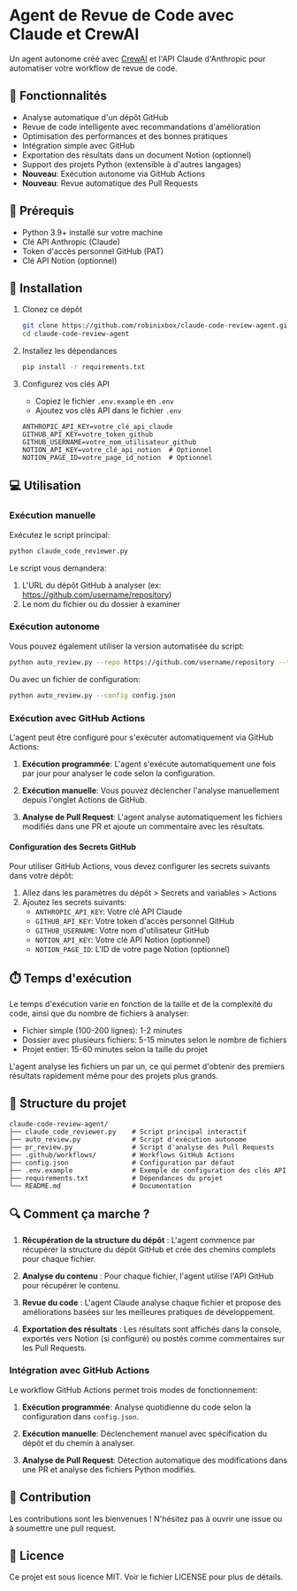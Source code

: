 # Agent de Revue de Code avec Claude et CrewAI

Un agent autonome créé avec [CrewAI](https://www.crewai.io/) et l'API Claude d'Anthropic pour automatiser votre workflow de revue de code.

## 🌟 Fonctionnalités

- Analyse automatique d'un dépôt GitHub
- Revue de code intelligente avec recommandations d'amélioration
- Optimisation des performances et des bonnes pratiques
- Intégration simple avec GitHub
- Exportation des résultats dans un document Notion (optionnel)
- Support des projets Python (extensible à d'autres langages)
- **Nouveau**: Exécution autonome via GitHub Actions
- **Nouveau**: Revue automatique des Pull Requests

## 🔧 Prérequis

- Python 3.9+ installé sur votre machine
- Clé API Anthropic (Claude)
- Token d'accès personnel GitHub (PAT)
- Clé API Notion (optionnel)

## 🚀 Installation

1. Clonez ce dépôt
   ```bash
   git clone https://github.com/robinixbox/claude-code-review-agent.git
   cd claude-code-review-agent
   ```

2. Installez les dépendances
   ```bash
   pip install -r requirements.txt
   ```

3. Configurez vos clés API
   - Copiez le fichier `.env.example` en `.env`
   - Ajoutez vos clés API dans le fichier `.env`

   ```
   ANTHROPIC_API_KEY=votre_clé_api_claude
   GITHUB_API_KEY=votre_token_github
   GITHUB_USERNAME=votre_nom_utilisateur_github
   NOTION_API_KEY=votre_clé_api_notion  # Optionnel
   NOTION_PAGE_ID=votre_page_id_notion  # Optionnel
   ```

## 💻 Utilisation

### Exécution manuelle

Exécutez le script principal:

```bash
python claude_code_reviewer.py
```

Le script vous demandera:
1. L'URL du dépôt GitHub à analyser (ex: https://github.com/username/repository)
2. Le nom du fichier ou du dossier à examiner

### Exécution autonome

Vous pouvez également utiliser la version automatisée du script:

```bash
python auto_review.py --repo https://github.com/username/repository --target path/to/file
```

Ou avec un fichier de configuration:

```bash
python auto_review.py --config config.json
```

### Exécution avec GitHub Actions

L'agent peut être configuré pour s'exécuter automatiquement via GitHub Actions:

1. **Exécution programmée**: L'agent s'exécute automatiquement une fois par jour pour analyser le code selon la configuration.

2. **Exécution manuelle**: Vous pouvez déclencher l'analyse manuellement depuis l'onglet Actions de GitHub.

3. **Analyse de Pull Request**: L'agent analyse automatiquement les fichiers modifiés dans une PR et ajoute un commentaire avec les résultats.

#### Configuration des Secrets GitHub

Pour utiliser GitHub Actions, vous devez configurer les secrets suivants dans votre dépôt:

1. Allez dans les paramètres du dépôt > Secrets and variables > Actions
2. Ajoutez les secrets suivants:
   - `ANTHROPIC_API_KEY`: Votre clé API Claude
   - `GITHUB_API_KEY`: Votre token d'accès personnel GitHub
   - `GITHUB_USERNAME`: Votre nom d'utilisateur GitHub
   - `NOTION_API_KEY`: Votre clé API Notion (optionnel)
   - `NOTION_PAGE_ID`: L'ID de votre page Notion (optionnel)

## ⏱️ Temps d'exécution

Le temps d'exécution varie en fonction de la taille et de la complexité du code, ainsi que du nombre de fichiers à analyser:

- Fichier simple (100-200 lignes): 1-2 minutes
- Dossier avec plusieurs fichiers: 5-15 minutes selon le nombre de fichiers
- Projet entier: 15-60 minutes selon la taille du projet

L'agent analyse les fichiers un par un, ce qui permet d'obtenir des premiers résultats rapidement même pour des projets plus grands.

## 🧩 Structure du projet

```
claude-code-review-agent/
├── claude_code_reviewer.py    # Script principal interactif
├── auto_review.py             # Script d'exécution autonome
├── pr_review.py               # Script d'analyse des Pull Requests
├── .github/workflows/         # Workflows GitHub Actions
├── config.json                # Configuration par défaut
├── .env.example               # Exemple de configuration des clés API
├── requirements.txt           # Dépendances du projet
└── README.md                  # Documentation
```

## 🔍 Comment ça marche ?

1. **Récupération de la structure du dépôt** : L'agent commence par récupérer la structure du dépôt GitHub et crée des chemins complets pour chaque fichier.

2. **Analyse du contenu** : Pour chaque fichier, l'agent utilise l'API GitHub pour récupérer le contenu.

3. **Revue du code** : L'agent Claude analyse chaque fichier et propose des améliorations basées sur les meilleures pratiques de développement.

4. **Exportation des résultats** : Les résultats sont affichés dans la console, exportés vers Notion (si configuré) ou postés comme commentaires sur les Pull Requests.

### Intégration avec GitHub Actions

Le workflow GitHub Actions permet trois modes de fonctionnement:

1. **Exécution programmée**: Analyse quotidienne du code selon la configuration dans `config.json`.

2. **Exécution manuelle**: Déclenchement manuel avec spécification du dépôt et du chemin à analyser.

3. **Analyse de Pull Request**: Détection automatique des modifications dans une PR et analyse des fichiers Python modifiés.

## 🤝 Contribution

Les contributions sont les bienvenues ! N'hésitez pas à ouvrir une issue ou à soumettre une pull request.

## 📄 Licence

Ce projet est sous licence MIT. Voir le fichier LICENSE pour plus de détails.
